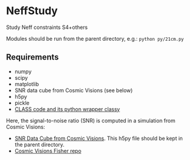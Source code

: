 # NeffStudy
Study Neff constraints S4+others

Modules should be run from the parent directory, e.g.:
  `python py/21cm.py`
  
## Requirements
- numpy
- scipy
- matplotlib
- SNR data cube from Cosmic Visions (see below)
- h5py
- pickle
- [CLASS code and its python wrapper classy](http://class-code.net/)

Here, the signal-to-noise ratio (SNR) is computed in a simulation from Cosmic Visions:
- [SNR Data Cube from Cosmic Visions](http://www.phas.ubc.ca/~richard/sn_lowz_expA_50K.h5). This h5py file should be kept in the parent directory.
- [Cosmic Visions Fisher repo](https://github.com/radiohep/CVFisher)

